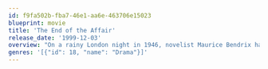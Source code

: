 ```yaml
---
id: f9fa502b-fba7-46e1-aa6e-463706e15023
blueprint: movie
title: 'The End of the Affair'
release_date: '1999-12-03'
overview: "On a rainy London night in 1946, novelist Maurice Bendrix has a chance meeting with Henry Miles, husband of his ex-mistress Sarah, who abruptly ended their affair two years before. Bendrix's obsession with Sarah is rekindled; he succumbs to his own jealousy and arranges to have her followed."
genres: '[{"id": 18, "name": "Drama"}]'
---
```

